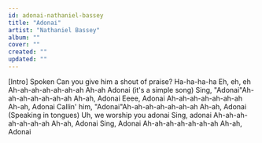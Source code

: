 ```yaml
---
id: adonai-nathaniel-bassey
title: "Adonai"
artist: "Nathaniel Bassey"
album: ""
cover: ""
created: ""
updated: ""
---
```


[Intro] Spoken
Can you give him a shout of praise?
Ha-ha-ha-ha
Eh, eh, eh
Ah-ah-ah-ah-ah-ah-ah
Ah-ah Adonai (it's a simple song)
Sing, "Adonai"Ah-ah-ah-ah-ah-ah-ah
Ah-ah, Adonai
Eeee, Adonai
Ah-ah-ah-ah-ah-ah-ah
Ah-ah, Adonai
Callin' him, "Adonai"Ah-ah-ah-ah-ah-ah-ah
Ah-ah, Adonai
(Speaking in tongues)
Uh, we worship you adonai
Sing, adonai
Ah-ah-ah-ah-ah-ah-ah
Ah-ah, Adonai
Sing, Adonai
Ah-ah-ah-ah-ah-ah-ah
Ah-ah, Adonai